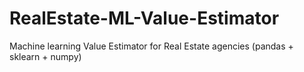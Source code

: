 # RealEstate-ML-Value-Estimator
Machine learning Value Estimator for Real Estate agencies (pandas + sklearn + numpy)
